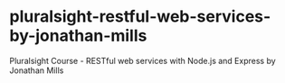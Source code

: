 # pluralsight-restful-web-services-by-jonathan-mills
Pluralsight Course - RESTful web services with Node.js and Express by Jonathan Mills
